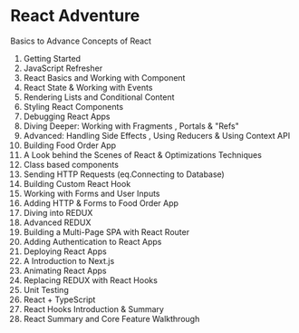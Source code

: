 # React Adventure

Basics to Advance Concepts of React

1. Getting Started
2. JavaScript Refresher
3. React Basics and Working with Component
4. React State & Working with Events
5. Rendering Lists and Conditional Content
6. Styling React Components
7. Debugging React Apps
8. Diving Deeper: Working with Fragments , Portals & "Refs"
9. Advanced: Handling Side Effects , Using Reducers & Using Context API
10. Building Food Order App
11. A Look behind the Scenes of React & Optimizations Techniques
12. Class based components
13. Sending HTTP Requests (eq.Connecting to Database)
14. Building Custom React Hook
15. Working with Forms and User Inputs
16. Adding HTTP & Forms to Food Order App
17. Diving into REDUX
18. Advanced REDUX
19. Building a Multi-Page SPA with React Router
20. Adding Authentication to React Apps
21. Deploying React Apps
22. A Introduction to Next.js
23. Animating React Apps
24. Replacing REDUX with React Hooks
25. Unit Testing
26. React + TypeScript
27. React Hooks Introduction & Summary
28. React Summary and Core Feature Walkthrough
